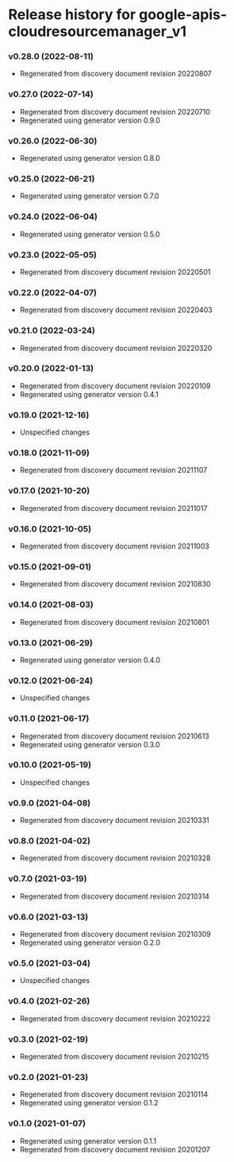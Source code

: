 # Release history for google-apis-cloudresourcemanager_v1

### v0.28.0 (2022-08-11)

* Regenerated from discovery document revision 20220807

### v0.27.0 (2022-07-14)

* Regenerated from discovery document revision 20220710
* Regenerated using generator version 0.9.0

### v0.26.0 (2022-06-30)

* Regenerated using generator version 0.8.0

### v0.25.0 (2022-06-21)

* Regenerated using generator version 0.7.0

### v0.24.0 (2022-06-04)

* Regenerated using generator version 0.5.0

### v0.23.0 (2022-05-05)

* Regenerated from discovery document revision 20220501

### v0.22.0 (2022-04-07)

* Regenerated from discovery document revision 20220403

### v0.21.0 (2022-03-24)

* Regenerated from discovery document revision 20220320

### v0.20.0 (2022-01-13)

* Regenerated from discovery document revision 20220109
* Regenerated using generator version 0.4.1

### v0.19.0 (2021-12-16)

* Unspecified changes

### v0.18.0 (2021-11-09)

* Regenerated from discovery document revision 20211107

### v0.17.0 (2021-10-20)

* Regenerated from discovery document revision 20211017

### v0.16.0 (2021-10-05)

* Regenerated from discovery document revision 20211003

### v0.15.0 (2021-09-01)

* Regenerated from discovery document revision 20210830

### v0.14.0 (2021-08-03)

* Regenerated from discovery document revision 20210801

### v0.13.0 (2021-06-29)

* Regenerated using generator version 0.4.0

### v0.12.0 (2021-06-24)

* Unspecified changes

### v0.11.0 (2021-06-17)

* Regenerated from discovery document revision 20210613
* Regenerated using generator version 0.3.0

### v0.10.0 (2021-05-19)

* Unspecified changes

### v0.9.0 (2021-04-08)

* Regenerated from discovery document revision 20210331

### v0.8.0 (2021-04-02)

* Regenerated from discovery document revision 20210328

### v0.7.0 (2021-03-19)

* Regenerated from discovery document revision 20210314

### v0.6.0 (2021-03-13)

* Regenerated from discovery document revision 20210309
* Regenerated using generator version 0.2.0

### v0.5.0 (2021-03-04)

* Unspecified changes

### v0.4.0 (2021-02-26)

* Regenerated from discovery document revision 20210222

### v0.3.0 (2021-02-19)

* Regenerated from discovery document revision 20210215

### v0.2.0 (2021-01-23)

* Regenerated from discovery document revision 20210114
* Regenerated using generator version 0.1.2

### v0.1.0 (2021-01-07)

* Regenerated using generator version 0.1.1
* Regenerated from discovery document revision 20201207

